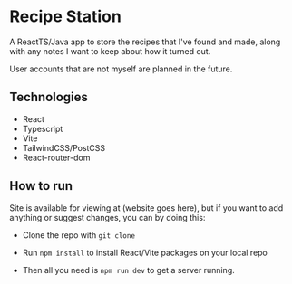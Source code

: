 # Recipe Station

A ReactTS/Java app to store the recipes that I've found and made, along with any notes I want to keep about how it turned out.

User accounts that are not myself are planned in the future.

## Technologies

- React
- Typescript
- Vite
- TailwindCSS/PostCSS
- React-router-dom

## How to run

Site is available for viewing at (website goes here), but if you want to add anything or suggest changes, you can by doing this:

- Clone the repo with `git clone`

- Run `npm install` to install React/Vite packages on your local repo

- Then all you need is `npm run dev` to get a server running.
